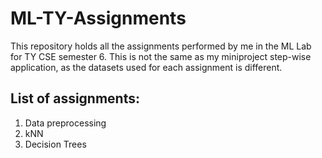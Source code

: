 # ML-TY-Assignments

This repository holds all the assignments performed by me in the ML Lab for TY CSE semester 6.
This is not the same as my miniproject step-wise application, as the datasets used for each assignment is different.

## List of assignments:
1. Data preprocessing
2. kNN
3. Decision Trees
